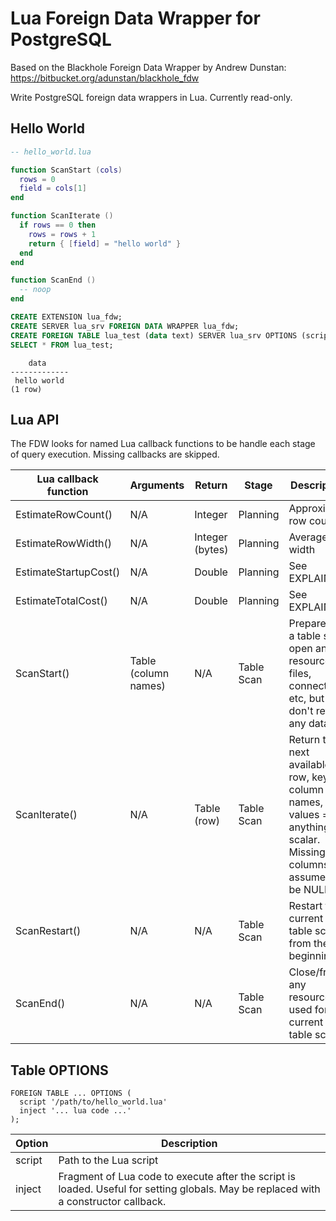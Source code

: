 # Lua Foreign Data Wrapper for PostgreSQL

Based on the Blackhole Foreign Data Wrapper by Andrew Dunstan:
https://bitbucket.org/adunstan/blackhole_fdw

Write PostgreSQL foreign data wrappers in Lua. Currently read-only.

## Hello World

```lua
-- hello_world.lua

function ScanStart (cols)
  rows = 0
  field = cols[1]
end

function ScanIterate ()
  if rows == 0 then
    rows = rows + 1
    return { [field] = "hello world" }
  end
end

function ScanEnd ()
  -- noop
end
```

```SQL
CREATE EXTENSION lua_fdw;
CREATE SERVER lua_srv FOREIGN DATA WRAPPER lua_fdw;
CREATE FOREIGN TABLE lua_test (data text) SERVER lua_srv OPTIONS (script '/path/to/hello_world.lua');
SELECT * FROM lua_test;
```

```
    data
-------------
 hello world
(1 row)
```

## Lua API

The FDW looks for named Lua callback functions to be handle each stage of query execution. Missing callbacks are skipped.

| Lua callback function | Arguments | Return | Stage | Description |
| --- | --- | --- | --- | --- |
| EstimateRowCount() | N/A | Integer | Planning | Approximate row count |
| EstimateRowWidth() | N/A | Integer (bytes) | Planning | Average row width |
| EstimateStartupCost() | N/A | Double | Planning | See EXPLAIN |
| EstimateTotalCost() | N/A | Double | Planning | See EXPLAIN |
| ScanStart() | Table (column names) | N/A | Table Scan | Prepare for a table scan, open any resources, files, connections etc, but don't return any data yet |
| ScanIterate() | N/A | Table (row) | Table Scan | Return the next available row, keys = column names, values = anything scalar. Missing columns are assumed to be NULL |
| ScanRestart() | N/A | N/A | Table Scan | Restart the current table scan from the beginning |
| ScanEnd() | N/A | N/A | Table Scan | Close/free any resources used for the current table scan |

## Table OPTIONS

```
FOREIGN TABLE ... OPTIONS (
  script '/path/to/hello_world.lua'
  inject '... lua code ...'
);
```
| Option | Description |
| --- | --- |
| script | Path to the Lua script |
| inject | Fragment of Lua code to execute after the script is loaded. Useful for setting globals. May be replaced with a constructor callback. |
